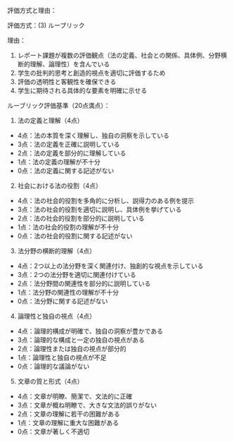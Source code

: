 評価方式と理由：

評価方式：(3) ルーブリック

理由：
1. レポート課題が複数の評価観点（法の定義、社会との関係、具体例、分野横断的理解、論理性）を含んでいる
2. 学生の批判的思考と創造的視点を適切に評価するため
3. 評価の透明性と客観性を確保できる
4. 学生に期待される具体的な要素を明確に示せる

ルーブリック評価基準（20点満点）：

1. 法の定義と理解（4点）
- 4点：法の本質を深く理解し、独自の洞察を示している
- 3点：法の定義を正確に説明している
- 2点：法の定義を部分的に理解している
- 1点：法の定義の理解が不十分
- 0点：法の定義に関する記述がない

2. 社会における法の役割（4点）
- 4点：法の社会的役割を多角的に分析し、説得力のある例を提示
- 3点：法の社会的役割を適切に説明し、具体例を挙げている
- 2点：法の社会的役割を部分的に説明している
- 1点：法の社会的役割の理解が不十分
- 0点：法の社会的役割に関する記述がない

3. 法分野の横断的理解（4点）
- 4点：2つ以上の法分野を深く関連付け、独創的な視点を示している
- 3点：2つの法分野を適切に関連付けている
- 2点：法分野間の関連性を部分的に説明している
- 1点：法分野の関連性の理解が不十分
- 0点：法分野に関する記述がない

4. 論理性と独自の視点（4点）
- 4点：論理的構成が明確で、独自の洞察が豊かである
- 3点：論理的な構成と一定の独自の視点がある
- 2点：論理性または独自の視点が部分的
- 1点：論理性と独自の視点が不足
- 0点：論理的な議論がない

5. 文章の質と形式（4点）
- 4点：文章が明瞭、簡潔で、文法的に正確
- 3点：文章が概ね明瞭で、大きな文法的誤りがない
- 2点：文章の理解に若干の困難がある
- 1点：文章の理解に重大な困難がある
- 0点：文章が著しく不適切